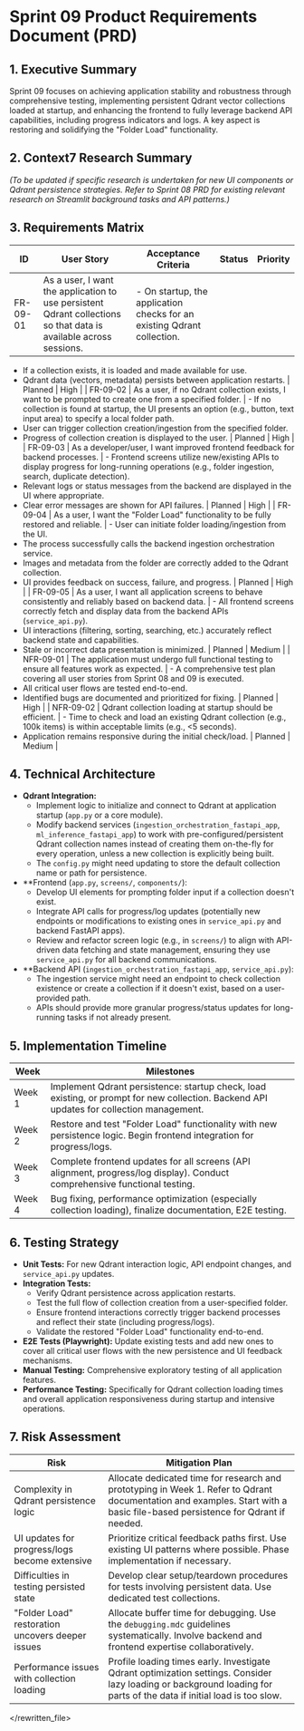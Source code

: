 # Sprint 09 Product Requirements Document (PRD)

## 1. Executive Summary
Sprint 09 focuses on achieving application stability and robustness through comprehensive testing, implementing persistent Qdrant vector collections loaded at startup, and enhancing the frontend to fully leverage backend API capabilities, including progress indicators and logs. A key aspect is restoring and solidifying the "Folder Load" functionality.

## 2. Context7 Research Summary
*(To be updated if specific research is undertaken for new UI components or Qdrant persistence strategies. Refer to Sprint 08 PRD for existing relevant research on Streamlit background tasks and API patterns.)*

## 3. Requirements Matrix
| ID        | User Story                                                                                                | Acceptance Criteria                                                                                                                                                                                                                                                           | Status    | Priority |
|-----------|-----------------------------------------------------------------------------------------------------------|-----------------------------------------------------------------------------------------------------------------------------------------------------------------------------------------------------------------------------------------------------------------------------|-----------|----------|
| FR-09-01  | As a user, I want the application to use persistent Qdrant collections so that data is available across sessions. | - On startup, the application checks for an existing Qdrant collection.
- If a collection exists, it is loaded and made available for use.
- Qdrant data (vectors, metadata) persists between application restarts.                                                                | Planned   | High     |
| FR-09-02  | As a user, if no Qdrant collection exists, I want to be prompted to create one from a specified folder.      | - If no collection is found at startup, the UI presents an option (e.g., button, text input area) to specify a local folder path.
- User can trigger collection creation/ingestion from the specified folder.
- Progress of collection creation is displayed to the user.        | Planned   | High     |
| FR-09-03  | As a developer/user, I want improved frontend feedback for backend processes.                               | - Frontend screens utilize new/existing APIs to display progress for long-running operations (e.g., folder ingestion, search, duplicate detection).
- Relevant logs or status messages from the backend are displayed in the UI where appropriate.
- Clear error messages are shown for API failures. | Planned   | High     |
| FR-09-04  | As a user, I want the "Folder Load" functionality to be fully restored and reliable.                        | - User can initiate folder loading/ingestion from the UI.
- The process successfully calls the backend ingestion orchestration service.
- Images and metadata from the folder are correctly added to the Qdrant collection.
- UI provides feedback on success, failure, and progress.          | Planned   | High     |
| FR-09-05  | As a user, I want all application screens to behave consistently and reliably based on backend data.        | - All frontend screens correctly fetch and display data from the backend APIs (`service_api.py`).
- UI interactions (filtering, sorting, searching, etc.) accurately reflect backend state and capabilities.
- Stale or incorrect data presentation is minimized.            | Planned   | Medium   |
| NFR-09-01 | The application must undergo full functional testing to ensure all features work as expected.             | - A comprehensive test plan covering all user stories from Sprint 08 and 09 is executed.
- All critical user flows are tested end-to-end.
- Identified bugs are documented and prioritized for fixing.                                                                           | Planned   | High     |
| NFR-09-02 | Qdrant collection loading at startup should be efficient.                                                   | - Time to check and load an existing Qdrant collection (e.g., 100k items) is within acceptable limits (e.g., <5 seconds).
- Application remains responsive during the initial check/load.                                               | Planned   | Medium   |

## 4. Technical Architecture
-   **Qdrant Integration:**
    -   Implement logic to initialize and connect to Qdrant at application startup (`app.py` or a core module).
    -   Modify backend services (`ingestion_orchestration_fastapi_app`, `ml_inference_fastapi_app`) to work with pre-configured/persistent Qdrant collection names instead of creating them on-the-fly for every operation, unless a new collection is explicitly being built.
    -   The `config.py` might need updating to store the default collection name or path for persistence.
-   **Frontend (`app.py`, `screens/`, `components/`):
    -   Develop UI elements for prompting folder input if a collection doesn't exist.
    -   Integrate API calls for progress/log updates (potentially new endpoints or modifications to existing ones in `service_api.py` and backend FastAPI apps).
    -   Review and refactor screen logic (e.g., in `screens/`) to align with API-driven data fetching and state management, ensuring they use `service_api.py` for all backend communications.
-   **Backend API (`ingestion_orchestration_fastapi_app`, `service_api.py`):
    -   The ingestion service might need an endpoint to check collection existence or create a collection if it doesn't exist, based on a user-provided path.
    -   APIs should provide more granular progress/status updates for long-running tasks if not already present.

## 5. Implementation Timeline
| Week   | Milestones                                                                                                                               |
|--------|------------------------------------------------------------------------------------------------------------------------------------------|
| Week 1 | Implement Qdrant persistence: startup check, load existing, or prompt for new collection. Backend API updates for collection management. |
| Week 2 | Restore and test "Folder Load" functionality with new persistence logic. Begin frontend integration for progress/logs.                     |
| Week 3 | Complete frontend updates for all screens (API alignment, progress/log display). Conduct comprehensive functional testing.                 |
| Week 4 | Bug fixing, performance optimization (especially collection loading), finalize documentation, E2E testing.                               |

## 6. Testing Strategy
-   **Unit Tests:** For new Qdrant interaction logic, API endpoint changes, and `service_api.py` updates.
-   **Integration Tests:**
    -   Verify Qdrant persistence across application restarts.
    -   Test the full flow of collection creation from a user-specified folder.
    -   Ensure frontend interactions correctly trigger backend processes and reflect their state (including progress/logs).
    -   Validate the restored "Folder Load" functionality end-to-end.
-   **E2E Tests (Playwright):** Update existing tests and add new ones to cover all critical user flows with the new persistence and UI feedback mechanisms.
-   **Manual Testing:** Comprehensive exploratory testing of all application features.
-   **Performance Testing:** Specifically for Qdrant collection loading times and overall application responsiveness during startup and intensive operations.

## 7. Risk Assessment
| Risk                                            | Mitigation Plan                                                                                                                                                              |
|-------------------------------------------------|------------------------------------------------------------------------------------------------------------------------------------------------------------------------------|
| Complexity in Qdrant persistence logic          | Allocate dedicated time for research and prototyping in Week 1. Refer to Qdrant documentation and examples. Start with a basic file-based persistence for Qdrant if needed. |
| UI updates for progress/logs become extensive   | Prioritize critical feedback paths first. Use existing UI patterns where possible. Phase implementation if necessary.                                                      |
| Difficulties in testing persisted state         | Develop clear setup/teardown procedures for tests involving persistent data. Use dedicated test collections.                                                               |
| "Folder Load" restoration uncovers deeper issues | Allocate buffer time for debugging. Use the `debugging.mdc` guidelines systematically. Involve backend and frontend expertise collaboratively.                            |
| Performance issues with collection loading      | Profile loading times early. Investigate Qdrant optimization settings. Consider lazy loading or background loading for parts of the data if initial load is too slow.         |

</rewritten_file> 